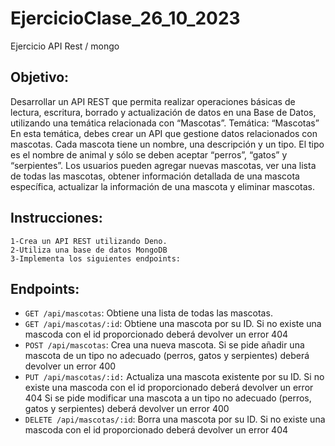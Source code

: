 # EjercicioClase_26_10_2023

Ejercicio API Rest / mongo

## Objetivo:
Desarrollar un API REST que permita realizar operaciones básicas de lectura, escritura, borrado y actualización de datos en una Base de Datos, utilizando una temática relacionada con “Mascotas”.
Temática: “Mascotas”
En esta temática, debes crear un API que gestione datos relacionados con mascotas. Cada mascota tiene un nombre, una descripción y un tipo. El tipo es el nombre de animal y sólo se deben aceptar “perros”, “gatos” y “serpientes”. Los usuarios pueden agregar nuevas mascotas, ver una lista de todas las mascotas, obtener información detallada de una mascota específica, actualizar la información de una mascota y eliminar mascotas.
## Instrucciones:

    1-Crea un API REST utilizando Deno.
    2-Utiliza una base de datos MongoDB
    3-Implementa los siguientes endpoints:

## Endpoints:

*   ```GET /api/mascotas```: Obtiene una lista de todas las mascotas.
*   ```GET /api/mascotas/:id```: Obtiene una mascota por su ID.
    Si no existe una mascoda con el id proporcionado deberá devolver un error 404
*   ```POST /api/mascotas```: Crea una nueva mascota.
    Si se pide añadir una mascota de un tipo no adecuado (perros, gatos y serpientes) deberá devolver un error 400
*   ```PUT /api/mascotas/:id:``` Actualiza una mascota existente por su ID.
    Si no existe una mascoda con el id proporcionado deberá devolver un error 404
    Si se pide modificar una mascota a un tipo no adecuado (perros, gatos y serpientes) deberá devolver un error 400
*   ```DELETE /api/mascotas/:id```: Borra una mascota por su ID.
    Si no existe una mascoda con el id proporcionado deberá devolver un error 404

